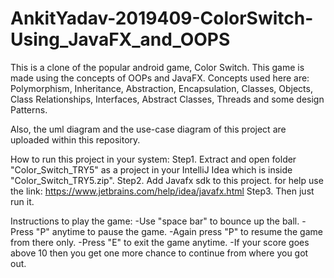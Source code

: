 # AnkitYadav-2019409-ColorSwitch-Using_JavaFX_and_OOPS

This is a clone of the popular android game, Color Switch. This game is made using the concepts of OOPs and JavaFX.
Concepts used here are: Polymorphism, Inheritance, Abstraction, Encapsulation, Classes, Objects, Class Relationships, Interfaces, Abstract Classes, Threads and some design Patterns.

Also, the uml diagram and the use-case diagram of this project are uploaded within this repository.

How to run this project in your system:
Step1. Extract and open folder "Color_Switch_TRY5" as a project in your IntelliJ Idea which is inside "Color_Switch_TRY5.zip".
Step2. Add Javafx sdk to this project. for help use the link: https://www.jetbrains.com/help/idea/javafx.html
Step3. Then just run it.

Instructions to play the game:
-Use "space bar" to bounce up the ball. 
-Press "P" anytime to pause the game.
-Again press "P" to resume the game from there only.
-Press "E" to exit the game anytime.
-If your score goes above 10 then you get one more chance to continue from where you got out. 
